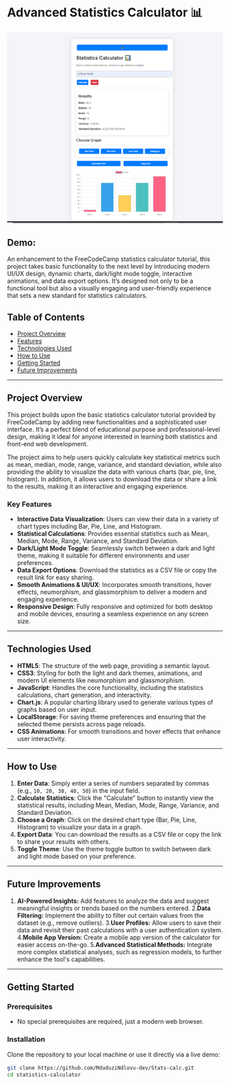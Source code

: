 # Advanced Statistics Calculator 📊
![alt text](image.png)

## Demo:


An enhancement to the FreeCodeCamp statistics calculator tutorial, this project takes basic functionality to the next level by introducing modern UI/UX design, dynamic charts, dark/light mode toggle, interactive animations, and data export options. It’s designed not only to be a functional tool but also a visually engaging and user-friendly experience that sets a new standard for statistics calculators.

## Table of Contents

- [Project Overview](#project-overview)
- [Features](#features)
- [Technologies Used](#technologies-used)
- [How to Use](#how-to-use)
- [Getting Started](#getting-started)
- [Future Improvements](#future-improvements)

---

## Project Overview

This project builds upon the basic statistics calculator tutorial provided by FreeCodeCamp by adding new functionalities and a sophisticated user interface. It’s a perfect blend of educational purpose and professional-level design, making it ideal for anyone interested in learning both statistics and front-end web development.

The project aims to help users quickly calculate key statistical metrics such as mean, median, mode, range, variance, and standard deviation, while also providing the ability to visualize the data with various charts (bar, pie, line, histogram). In addition, it allows users to download the data or share a link to the results, making it an interactive and engaging experience.

### Key Features

- **Interactive Data Visualization**: Users can view their data in a variety of chart types including Bar, Pie, Line, and Histogram. 
- **Statistical Calculations**: Provides essential statistics such as Mean, Median, Mode, Range, Variance, and Standard Deviation.
- **Dark/Light Mode Toggle**: Seamlessly switch between a dark and light theme, making it suitable for different environments and user preferences.
- **Data Export Options**: Download the statistics as a CSV file or copy the result link for easy sharing.
- **Smooth Animations & UI/UX**: Incorporates smooth transitions, hover effects, neumorphism, and glassmorphism to deliver a modern and engaging experience.
- **Responsive Design**: Fully responsive and optimized for both desktop and mobile devices, ensuring a seamless experience on any screen size.

---

## Technologies Used

- **HTML5**: The structure of the web page, providing a semantic layout.
- **CSS3**: Styling for both the light and dark themes, animations, and modern UI elements like neumorphism and glassmorphism.
- **JavaScript**: Handles the core functionality, including the statistics calculations, chart generation, and interactivity.
- **Chart.js**: A popular charting library used to generate various types of graphs based on user input.
- **LocalStorage**: For saving theme preferences and ensuring that the selected theme persists across page reloads.
- **CSS Animations**: For smooth transitions and hover effects that enhance user interactivity.

---

## How to Use

1. **Enter Data**: Simply enter a series of numbers separated by commas (e.g., `10, 20, 30, 40, 50`) in the input field.
2. **Calculate Statistics**: Click the "Calculate" button to instantly view the statistical results, including Mean, Median, Mode, Range, Variance, and Standard Deviation.
3. **Choose a Graph**: Click on the desired chart type (Bar, Pie, Line, Histogram) to visualize your data in a graph.
4. **Export Data**: You can download the results as a CSV file or copy the link to share your results with others.
5. **Toggle Theme**: Use the theme toggle button to switch between dark and light mode based on your preference.

---

## Future Improvements
1. **AI-Powered Insights:** Add features to analyze the data and suggest meaningful insights or trends based on the numbers entered.
2.**Data Filtering:** Implement the ability to filter out certain values from the dataset (e.g., remove outliers).
3.**User Profiles:** Allow users to save their data and revisit their past calculations with a user authentication system.
4.**Mobile App Version:** Create a mobile app version of the calculator for easier access on-the-go.
5.**Advanced Statistical Methods:** Integrate more complex statistical analyses, such as regression models, to further enhance the tool's capabilities.

---

## Getting Started

### Prerequisites

- No special prerequisites are required, just a modern web browser.

### Installation

Clone the repository to your local machine or use it directly via a live demo:

```bash
git clone https://github.com/MduduziNdlovu-dev/Stats-calc.git
cd statistics-calculator
